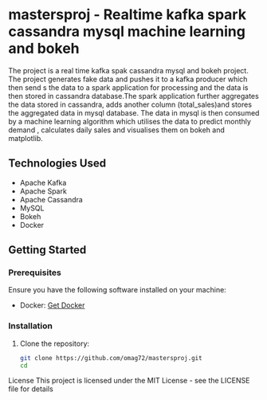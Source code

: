 # mastersproj - Realtime kafka spark cassandra mysql machine learning and bokeh 
The project is a real time kafka spak cassandra mysql and bokeh project.
The project generates fake data and pushes it to a kafka producer which then send s the data to a spark application for processing 
and the data is then stored in cassandra database.The spark application further aggregates the data stored in cassandra, 
adds another column (total_sales)and stores the aggregated data in mysql  database.
The data in mysql is then consumed by a machine learning algorithm which utilises the data to predict monthly demand ,
calculates daily sales and visualises them on bokeh and matplotlib. 

## Technologies Used

- Apache Kafka
- Apache Spark
- Apache Cassandra
- MySQL
- Bokeh
- Docker

## Getting Started

### Prerequisites

Ensure you have the following software installed on your machine:

- Docker: [Get Docker](https://docs.docker.com/get-docker/)

### Installation

1. Clone the repository:

   ```bash
   git clone https://github.com/omag72/mastersproj.git
   cd 

License
This project is licensed under the MIT License - see the LICENSE file for details



























